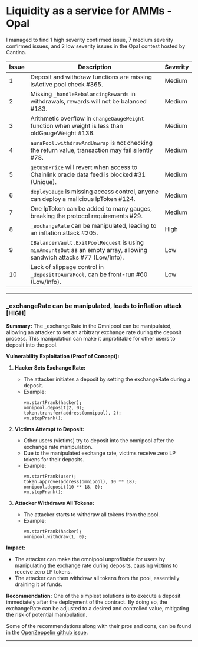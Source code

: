 # Liquidity as a service for AMMs - Opal 

I managed to find 1 high severity confirmed issue, 7 medium severity confirmed issues, and 2 low severity issues in the Opal contest hosted by Cantina.

| **Issue** | **Description** | **Severity** |
|-----------|-----------------|--------------|
| 1 | Deposit and withdraw functions are missing isActive pool check #365. | Medium |
| 2 | Missing `_handleRebalancingRewards` in withdrawals, rewards will not be balanced #183. | Medium |
| 3 | Arithmetic overflow in `changeGaugeWeight` function when weight is less than oldGaugeWeight #136. | Medium |
| 4 | `auraPool.withdrawAndUnwrap` is not checking the return value, transaction may fail silently #78. | Medium |
| 5 | `getUSDPrice` will revert when access to Chainlink oracle data feed is blocked #31 (Unique). | Medium |
| 6 | `deployGauge` is missing access control, anyone can deploy a malicious lpToken #124. | Medium |
| 7 | One lpToken can be added to many gauges, breaking the protocol requirements #29. | Medium |
| 8 | `_exchangeRate` can be manipulated, leading to an inflation attack #205. | High |
| 9 | `IBalancerVault.ExitPoolRequest` is using `minAmountsOut` as an empty array, allowing sandwich attacks #77 (Low/Info). | Low |
| 10 | Lack of slippage control in `_depositToAuraPool`, can be front-run #60 (Low/Info). | Low |

_____

### _exchangeRate can be manipulated, leads to inflation attack [HIGH]

**Summary:**
The _exchangeRate in the Omnipool can be manipulated, allowing an attacker to set an arbitrary exchange rate during the deposit process. This manipulation can make it unprofitable for other users to deposit into the pool.

**Vulnerability Exploitation (Proof of Concept):**

1. **Hacker Sets Exchange Rate:**
   - The attacker initiates a deposit by setting the exchangeRate during a deposit.
   - Example:
     ```solidity
     vm.startPrank(hacker);
     omnipool.deposit(2, 0);
     token.transfer(address(omnipool), 2);
     vm.stopPrank();
     ```

2. **Victims Attempt to Deposit:**
   - Other users (victims) try to deposit into the omnipool after the exchange rate manipulation.
   - Due to the manipulated exchange rate, victims receive zero LP tokens for their deposits.
   - Example:
     ```solidity
     vm.startPrank(user);
     token.approve(address(omnipool), 10 ** 18);
     omnipool.deposit(10 ** 18, 0);
     vm.stopPrank();
     ```

3. **Attacker Withdraws All Tokens:**
   - The attacker starts to withdraw all tokens from the pool.
   - Example:
     ```solidity
     vm.startPrank(hacker);
     omnipool.withdraw(1, 0);
     ```

**Impact:**
- The attacker can make the omnipool unprofitable for users by manipulating the exchange rate during deposits, causing victims to receive zero LP tokens.
- The attacker can then withdraw all tokens from the pool, essentially draining it of funds.

**Recommendation:**
One of the simplest solutions is to execute a deposit immediately after the deployment of the contract. By doing so, the exchangeRate can be adjusted to a desired and controlled value, mitigating the risk of potential manipulation.

Some of the recommendations along with their pros and cons, can be found in the [OpenZeppelin github issue](https://github.com/OpenZeppelin/openzeppelin-contracts/issues/3706).
___
